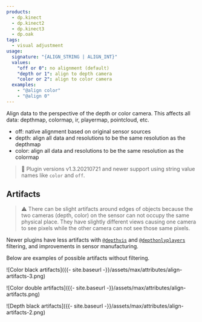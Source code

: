 ```yaml
---
products:
  - dp.kinect
  - dp.kinect2
  - dp.kinect3
  - dp.oak
tags:
  - visual adjustment
usage:
  signature: "{ALIGN_STRING | ALIGN_INT}"
  values:
    "off or 0": no alignment (default)
    "depth or 1": align to depth camera
    "color or 2": align to color camera
  examples:
    - "@align color"
    - "@align 0"
---
```


Align data to the perspective of the depth or color camera.
This affects all data: depthmap, colormap, ir, playermap, pointcloud, etc.

* off: native alignment based on original sensor sources
* depth: align all data and resolutions to be the same resolution as the depthmap
* color: align all data and resolutions to be the same resolution as the colormap

> :memo: Plugin versions v1.3.20210721 and newer support using string value names
> like `color` and `off`.

## Artifacts

> :warning: There can be slight artifacts around edges of objects because the two
> cameras (depth, color) on the sensor can not occupy the same physical place.
> They have slightly different views causing one camera to see pixels while the other
> camera can not see those same pixels.

Newer plugins have less artifacts with [`@depthvis`](depthvis.md)
and [`@depthonlyplayers`](depthonlyplayers.md) filtering, and improvements
in sensor manufacturing.

Below are examples of possible artifacts without filtering.

![Color black artifacts]({{- site.baseurl -}}/assets/max/attributes/align-artifacts-3.png)

![Color double artifacts]({{- site.baseurl -}}/assets/max/attributes/align-artifacts.png)

![Depth black artifacts]({{- site.baseurl -}}/assets/max/attributes/align-artifacts-2.png)
